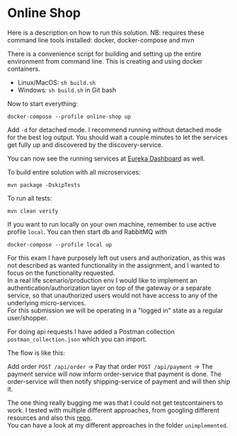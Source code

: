 # Online Shop

Here is a description on how to run this solution. NB: requires these command line tools installed: docker, docker-compose and mvn

There is a convenience script for building and setting up the entire environment from command line. This is creating and using docker containers.
* Linux/MacOS:  ``sh build.sh``
* Windows: ``sh build.sh`` in Git bash

Now to start everything:

```
docker-compose --profile online-shop up
```

Add `-d` for detached mode.
I recommend running without detached mode for the best log output.
You should wait a couple minutes to let the services get fully up and discovered by the discovery-service.

You can now see the running services at [Eureka Dashboard](http://localhost:8761) as well.

To build entire solution with all microservices:
```
mvn package -DskipTests
```

To run all tests:
```
mvn clean verify
```

If you want to run locally on your own machine, remember to use active profile `local`. You can then start db and RabbitMQ with 

`docker-compose --profile local up`

For this exam I have purposely left out users and authorization, as this was not described as wanted functionality in the assignment, and I wanted to focus on the functionality requested.\
In a real life scenario/production env I would like to implement an authentication/authorization layer on top of the gateway or a separate service, so that unauthorized users would not have access to any of the underlying micro-services.\
For this submission we will be operating in a "logged in" state as a regular user/shopper.

For doing api requests I have added a Postman collection `postman_collection.json` which you can import.

The flow is like this:

Add order `POST /api/order` -> Pay that order `POST /api/payment` -> The payment service will now inform order-service that payment is done. The order-service will then notify shipping-service of payment and will then ship it.

The one thing really bugging me was that I could not get testcontainers to work. I tested with multiple different approaches, from googling different resources and also this [repo](https://github.com/arcuri82/testing_security_development_enterprise_systems).\
You can have a look at my different approaches in the folder `unimplemented`.